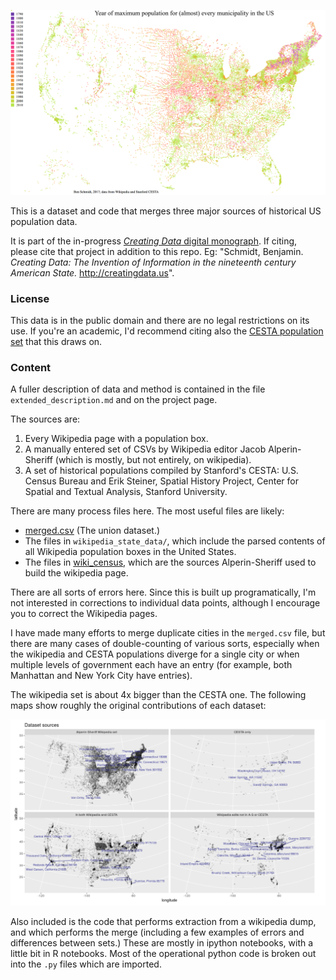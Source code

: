 ![The municipal places in this dataset, by year of maximum population](Maxpop.png)

This is a dataset and code that merges three major sources of historical US population data.

It is part of the in-progress [*Creating Data* digital monograph](http://creatingdata.us/). If citing, please
cite that project in addition to this repo. Eg: "Schmidt, Benjamin. *Creating Data: The Invention of Information in the nineteenth century American State.* http://creatingdata.us".

### License

This data is in the public domain and there are no legal restrictions on its use. If you're an academic, I'd recommend citing also the [CESTA population set](https://github.com/cestastanford/historical-us-city-populations) that this draws on.
### Content

A fuller description of data and method is contained in the file `extended_description.md` and on the project page.

The sources are:

1. Every Wikipedia page with a population box.
2. A manually entered set of CSVs by Wikipedia editor Jacob Alperin-Sheriff (which is mostly, but not entirely, on wikipedia).
3. A set of historical populations compiled by Stanford's CESTA: U.S. Census Bureau and Erik Steiner, Spatial History Project, Center for Spatial and Textual Analysis, Stanford University.

There are many process files here. The most useful files are likely:

* [merged.csv](merged.csv) (The union dataset.)
* The files in `wikipedia_state_data/`, which include the parsed contents of all Wikipedia population boxes in the United States.
* The files in [wiki_census](wiki_census), which are the sources Alperin-Sheriff used to build the wikipedia page.

There are all sorts of errors here. Since this is built up programatically, I'm not interested in corrections to individual data points, although I encourage you
to correct the Wikipedia pages.

I have made many efforts to merge duplicate cities in the `merged.csv` file, but there are many cases of double-counting of various sorts, especially when the wikipedia and CESTA populations diverge for a single city or when multiple levels of government each have an entry (for example, both Manhattan and New York City have entries).

The wikipedia set is about 4x bigger than the CESTA one. The following maps show roughly the original contributions of each dataset:

![Sources of cities](City%20Sources.png)

Also included is the code that performs extraction from a wikipedia dump, and which performs the merge
(including a few examples of errors and differences between sets.)
These are mostly in ipython notebooks, with a little bit in R notebooks.
Most of the operational python code is broken out into the `.py` files which are imported.


